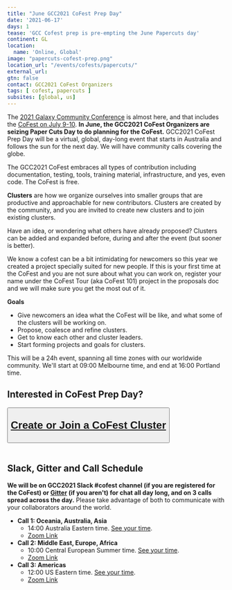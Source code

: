 ```yaml
---
title: "June GCC2021 CoFest Prep Day"
date: '2021-06-17'
days: 1
tease: 'GCC Cofest prep is pre-empting the June Papercuts day'
continent: GL
location:
  name: 'Online, Global'
image: "papercuts-cofest-prep.png"
location_url: "/events/cofests/papercuts/"
external_url:
gtn: false
contact: GCC2021 CoFest Organizers
tags: [ cofest, papercuts ]
subsites: [global, us]
---
```


The [2021 Galaxy Community Conference](https://www.vibconferences.be/events/gcc2021) is almost here, and that includes the [CoFest on July 9-10](https://sched.co/iLKn).  **In June, the GCC2021 CoFest Organizers are seizing Paper Cuts Day to do planning for the CoFest.**  GCC2021 CoFest Prep Day will be a virtual, global, day-long event that starts in Australia and follows the sun for the next day.  We will have community calls covering the globe.

The GCC2021 CoFest embraces all types of contribution including documentation, testing, tools, training material, infrastructure, and yes, even code.  The CoFest is free.

**Clusters** are how we organize ourselves into smaller groups that are productive and approachable for new contributors.  Clusters are created by the community, and you are invited to create new clusters and to join existing clusters.

Have an idea, or wondering what others have already proposed? Clusters can be added and expanded before, during and after the event (but sooner is better).

We know a cofest can be a bit intimidating for newcomers so this year we created a project specially suited for new people. If this is your first time at the CoFest and you are not sure about what you can work on, register your name under the CoFest Tour (aka CoFest 101) project in the proposals doc and we will make sure you get the most out of it.

**Goals**

* Give newcomers an idea what the CoFest will be like, and what some of the clusters will be working on.
* Propose, coalesce and refine clusters.
* Get to know each other and cluster leaders.
* Start forming projects and goals for clusters.

This will be a 24h event, spanning all time zones with our worldwide community. We'll start at 09:00 Melbourne time, and end at 16:00 Portland time.

##  Interested in CoFest Prep Day?

<div class="text-center">
<button type="button" class="btn btn-secondary" style="font-size: x-large; font-weight: 600;">

[Create or Join a CoFest Cluster](https://docs.google.com/document/d/1c0L4mc7s2JOx0uq6HGP3QE3V5Za20GfCh1e-KKbOoV4/edit#heading=h.twgcwd335esu)

</button>
<br /><br />
</div>

## Slack, Gitter and Call Schedule

**We will be on GCC2021 Slack #cofest channel (if you are registered for the CoFest) or [Gitter](https://gitter.im/galaxyproject/Lobby) (if you aren't) for chat all day long, and on 3 calls spread across the day.** Please take advantage of both to communicate with your collaborators around the world.

* **Call 1: Oceania, Australia, Asia**
    * 14:00 Australia Eastern time.  [See your time](https://www.timeanddate.com/worldclock/fixedtime.html?msg=14%3A00+Melbourne+Galaxy+Papercuts+CoFest+Call&iso=20210617T14&p1=152&am=30).
    * [Zoom Link](https://zoom.us/j/93651340076?pwd=REFCR3craEREYlVBMHRVWmZCVHUxZz09)
* **Call 2: Middle East, Europe, Africa**
    * 10:00 Central European Summer time.  [See your time](https://www.timeanddate.com/worldclock/fixedtime.html?msg=09%3A00+Freiburg+Galaxy+Papercuts+CoFest+Call&iso=20210617T10&p1=980&am=30).
    * [Zoom Link](https://us02web.zoom.us/j/86998966034?pwd=YnEyRzdwU01KTEZ4VWxia3AzK2tRdz09)
* **Call 3: Americas**
    * 12:00 US Eastern time.  [See your time](https://www.timeanddate.com/worldclock/fixedtime.html?msg=12%3A00+Penn+State+Galaxy+Papercuts+CoFest+Call&iso=20210617T12&p1=3705&am=30).
    * [Zoom Link](https://zoom.us/j/92822132610?pwd=bEF3NmhRTkVvL1d6b1R6WEw1dXdzZz09)
